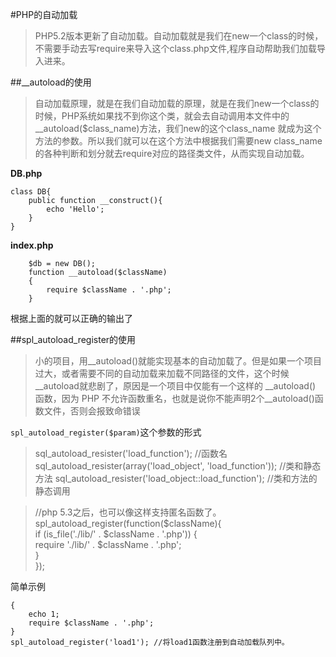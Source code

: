 #PHP的自动加载

>PHP5.2版本更新了自动加载。自动加载就是我们在new一个class的时候，不需要手动去写require来导入这个class.php文件,程序自动帮助我们加载导入进来。

##__autoload的使用

 >自动加载原理，就是在我们自动加载的原理，就是在我们new一个class的时候，PHP系统如果找不到你这个类，就会去自动调用本文件中的__autoload($class_name)方法，我们new的这个class_name 就成为这个方法的参数。所以我们就可以在这个方法中根据我们需要new class_name的各种判断和划分就去require对应的路径类文件，从而实现自动加载。
 
**DB.php**  
```
class DB{                                                                              
	public function __construct(){        
		echo 'Hello';  
	}    
}
```  

**index.php**  
```
    $db = new DB();  
    function __autoload($className)  
    {
        require $className . '.php';  
    }
```
根据上面的就可以正确的输出了


##spl\_autoload\_register的使用
>小的项目，用__autoload()就能实现基本的自动加载了。但是如果一个项目过大，或者需要不同的自动加载来加载不同路径的文件，这个时候__autoload就悲剧了，原因是一个项目中仅能有一个这样的 __autoload() 函数，因为 PHP 不允许函数重名，也就是说你不能声明2个__autoload()函数文件，否则会报致命错误

`spl_autoload_register($param)`这个参数的形式
>sql_autoload_resister('load_function'); //函数名  
sql_autoload_resister(array('load_object', 'load_function')); //类和静态方法
sql_autoload_resister('load_object::load_function'); //类和方法的静态调用

>//php 5.3之后，也可以像这样支持匿名函数了。
spl_autoload_register(function($className){  
    if (is_file('./lib/' . $className . '.php')) {  
       require './lib/' . $className . '.php';  
    }  
});

简单示例

```function load1($className)  
{   
    echo 1;  
    require $className . '.php';  
}  
spl_autoload_register('load1'); //将load1函数注册到自动加载队列中。  
```
